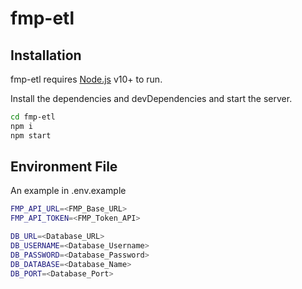 # fmp-etl

## Installation

fmp-etl requires [Node.js](https://nodejs.org/) v10+ to run.

Install the dependencies and devDependencies and start the server.

```sh
cd fmp-etl
npm i
npm start
```

## Environment File

An example in .env.example

```sh
FMP_API_URL=<FMP_Base_URL>
FMP_API_TOKEN=<FMP_Token_API>

DB_URL=<Database_URL>
DB_USERNAME=<Database_Username>
DB_PASSWORD=<Database_Password>
DB_DATABASE=<Database_Name>
DB_PORT=<Database_Port>
```
